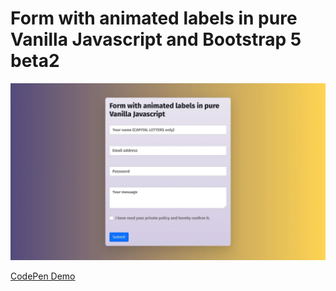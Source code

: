 # Form with animated labels in pure Vanilla Javascript and Bootstrap 5 beta2

![Screenshot](./screenshot.webp)

[CodePen Demo](https://codepen.io/tuedodev/pen/BaQpvaq)
